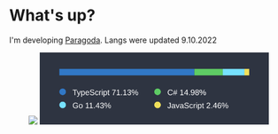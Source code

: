 #  What's up? 

I'm developing [Paragoda](https://github.com/paragoda). Langs were updated 9.10.2022

<p align="center">
   <img src="https://github-readme-stats.vercel.app/api/wakatime?username=romankoshchei&theme=nord&hide=other&hide_border=true&langs_count=4&custom_title=Week%20activity" height=130>

   <img src="/langs-9.10.2022.svg" height=130>
</p>


<!-- 
old github langs
   <img src="https://github-readme-stats.vercel.app/api/top-langs?username=roman-koshchei&theme=nord&hide=html&layout=compact&hide_title=true&langs_count=5&hide_border=true" width=150>
-->
